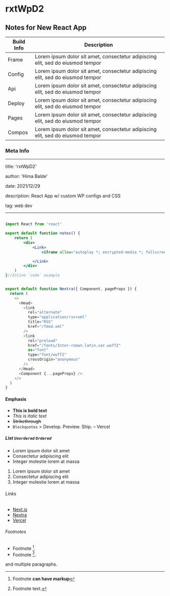 
# rxtWpD2


## Notes for New React App

| **Build Info** | **Description**                                                                 |
| ------------ | --------------------------------------------------------------------------------- |
| Frame    | Lorem ipsum dolor sit amet, consectetur adipiscing elit, sed do eiusmod tempor |
| Config   | Lorem ipsum dolor sit amet, consectetur adipiscing elit, sed do eiusmod tempor |
| Api      | Lorem ipsum dolor sit amet, consectetur adipiscing elit, sed do eiusmod tempor |
| Deploy   | Lorem ipsum dolor sit amet, consectetur adipiscing elit, sed do eiusmod tempor |
| Pages    | Lorem ipsum dolor sit amet, consectetur adipiscing elit, sed do eiusmod tempor |
| Compos   | Lorem ipsum dolor sit amet, consectetur adipiscing elit, sed do eiusmod tempor |

### Meta Info

---
title: 'rxtWpD2'

author: 'Hima Balde'

date: 2021/12/29

description: React App w/ custom WP configs and CSS

tag: web dev

---

``` jsx

import React from 'react'

export default function notes() {
    return (
        <div>
            <Link>
                <iframe allow="autoplay *; encrypted-media *; fullscreen *" frameborder="0" height="150" style="width:100%;max-width:660px;overflow:hidden;background:transparent;" sandbox="allow-forms allow-popups allow-same-origin allow-scripts allow-storage-access-by-user-activation allow-top-navigation-by-user-activation" src="https://embed.music.apple.com/us/album/pretty-little-fears-feat-j-cole/1434345841?i=1434346001">To baby Mama and Mamas</iframe>

            </Link>
        </div>
    )
}//Inline `code` example
```

```js

export default function Nextra({ Component, pageProps }) {
  return (
    <>
      <Head>
        <link
          rel="alternate"
          type="application/rss+xml"
          title="RSS"
          href="/feed.xml"
        />
        <link
          rel="preload"
          href="/fonts/Inter-roman.latin.var.woff2"
          as="font"
          type="font/woff2"
          crossOrigin="anonymous"
        />
      </Head>
      <Component {...pageProps} />
    </>
  )
}
```

#### Emphasis

- **This is bold text**
- _This is italic text_
- ~~Strikethrough~~
- `Blockquotes` > Develop. Preview. Ship. – Vercel

##### List `Unordered` `Ordered`
>
- Lorem ipsum dolor sit amet
- Consectetur adipiscing elit
- Integer molestie lorem at massa

1. Lorem ipsum dolor sit amet
2. Consectetur adipiscing elit
3. Integer molestie lorem at massa

###### Links

- [Next.js](https://nextjs.org)
- [Nextra](https://nextra.vercel.app/)
- [Vercel](http://vercel.com)

###### Footnotes

- Footnote [^1].
- Footnote [^2].

[^1]: Footnote **can have markup**

and multiple paragraphs.

[^2]: Footnote text.
